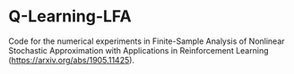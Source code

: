 # Q-Learning-LFA
Code for the numerical experiments in Finite-Sample Analysis of Nonlinear Stochastic Approximation with Applications in Reinforcement Learning (https://arxiv.org/abs/1905.11425).
